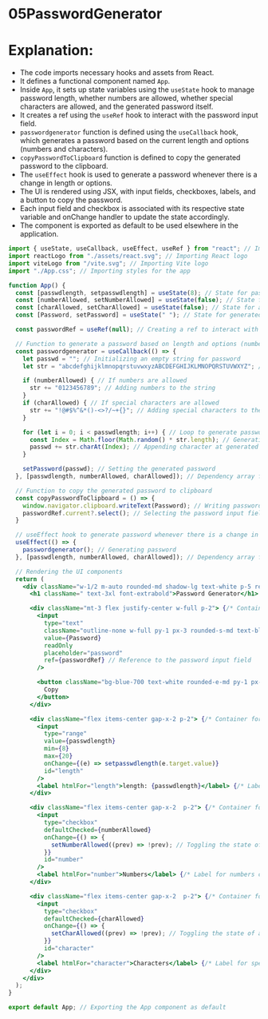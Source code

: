 # 05PasswordGenerator 

# Explanation:

- The code imports necessary hooks and assets from React.
- It defines a functional component named `App`.
- Inside `App`, it sets up state variables using the `useState` hook to manage password length, whether numbers are allowed, whether special characters are allowed, and the generated password itself.
- It creates a ref using the `useRef` hook to interact with the password input field.
- `passwordgenerator` function is defined using the `useCallback` hook, which generates a password based on the current length and options (numbers and characters).
- `copyPasswordToClipboard` function is defined to copy the generated password to the clipboard.
- The `useEffect` hook is used to generate a password whenever there is a change in length or options.
- The UI is rendered using JSX, with input fields, checkboxes, labels, and a button to copy the password.
- Each input field and checkbox is associated with its respective state variable and onChange handler to update the state accordingly.
- The component is exported as default to be used elsewhere in the application.


```jsx
import { useState, useCallback, useEffect, useRef } from "react"; // Importing necessary hooks and components from React
import reactLogo from "./assets/react.svg"; // Importing React logo
import viteLogo from "/vite.svg"; // Importing Vite logo
import "./App.css"; // Importing styles for the app

function App() {
  const [passwdlength, setpasswdlength] = useState(8); // State for password length, default value is 8
  const [numberAllowed, setNumberAllowed] = useState(false); // State for allowing numbers in password, default is false
  const [charAllowed, setCharAllowed] = useState(false); // State for allowing special characters in password, default is false
  const [Password, setPassword] = useState(" "); // State for generated password, initially empty string

  const passwordRef = useRef(null); // Creating a ref to interact with the password input field

  // Function to generate a password based on length and options (numbers and characters)
  const passwordgenerator = useCallback(() => {
    let passwd = ""; // Initializing an empty string for password
    let str = "abcdefghijklmnopqrstuvwxyzABCDEFGHIJKLMNOPQRSTUVWXYZ"; // String containing alphabets

    if (numberAllowed) { // If numbers are allowed
      str += "0123456789"; // Adding numbers to the string
    }
    if (charAllowed) { // If special characters are allowed
      str += "!@#$%^&*()-<>?/~+{}"; // Adding special characters to the string
    }

    for (let i = 0; i < passwdlength; i++) { // Loop to generate password of specified length
      const Index = Math.floor(Math.random() * str.length); // Generating random index within the string length
      passwd += str.charAt(Index); // Appending character at generated index to password
    }

    setPassword(passwd); // Setting the generated password
  }, [passwdlength, numberAllowed, charAllowed]); // Dependency array for the useCallback hook

  // Function to copy the generated password to clipboard
  const copyPasswordToClipboard = () => {
    window.navigator.clipboard.writeText(Password); // Writing password to clipboard
    passwordRef.current?.select(); // Selecting the password input field
  }

  // useEffect hook to generate password whenever there is a change in length or options
  useEffect(() => {
    passwordgenerator(); // Generating password
  }, [passwdlength, numberAllowed, charAllowed]); // Dependency array for the useEffect hook

  // Rendering the UI components
  return (
    <div className="w-1/2 m-auto rounded-md shadow-lg text-white p-5 relative top-40 bg-gray-700"> {/* Main container with styling */}
      <h1 className=" text-3xl font-extrabold">Password Generator</h1> {/* Heading for the app */}

      <div className="mt-3 flex justify-center w-full p-2"> {/* Container for password input field and copy button */}
        <input
          type="text"
          className="outline-none w-full py-1 px-3 rounded-s-md text-blue-700 font-medium"
          value={Password}
          readOnly
          placeholder="password"
          ref={passwordRef} // Reference to the password input field
        />

        <button className="bg-blue-700 text-white rounded-e-md py-1 px-3" onClick={copyPasswordToClipboard}> {/* Button to copy password */}
          Copy
        </button>
      </div>

      <div className="flex items-center gap-x-2 p-2"> {/* Container for password length slider */}
        <input
          type="range"
          value={passwdlength}
          min={8}
          max={20}
          onChange={(e) => setpasswdlength(e.target.value)}
          id="length"
        />
        <label htmlFor="length">length: {passwdlength}</label> {/* Label to display current password length */}
      </div>

      <div className="flex items-center gap-x-2  p-2"> {/* Container for checkbox to allow numbers */}
        <input
          type="checkbox"
          defaultChecked={numberAllowed}
          onChange={() => {
            setNumberAllowed((prev) => !prev); // Toggling the state of allowing numbers
          }}
          id="number"
        />
        <label htmlFor="number">Numbers</label> {/* Label for numbers checkbox */}
      </div>

      <div className="flex items-center gap-x-2  p-2"> {/* Container for checkbox to allow special characters */}
        <input
          type="checkbox"
          defaultChecked={charAllowed}
          onChange={() => {
            setCharAllowed((prev) => !prev); // Toggling the state of allowing special characters
          }}
          id="character"
        />
        <label htmlFor="character">Characters</label> {/* Label for special characters checkbox */}
      </div>
    </div>
  );
}

export default App; // Exporting the App component as default

```
